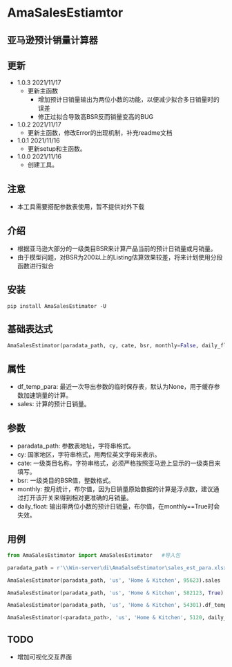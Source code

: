 # AmaSalesEstiamtor
## 亚马逊预计销量计算器

## 更新
* 1.0.3 2021/11/17
    * 更新主函数
        * 增加预计日销量输出为两位小数的功能，以便减少拟合多日销量时的误差
        * 修正过拟合导致高BSR反而销量变高的BUG
* 1.0.2 2021/11/17
    * 更新主函数，修改Error的出现机制，补充readme文档
* 1.0.1 2021/11/16
    * 更新setup和主函数。
* 1.0.0 2021/11/16
    * 创建工具。

## 注意
* 本工具需要搭配参数表使用，暂不提供对外下载

## 介绍
* 根据亚马逊大部分的一级类目BSR来计算产品当前的预计日销量或月销量。
* 由于模型问题，对BSR为200以上的Listing估算效果较差，将来计划使用分段函数进行拟合

## 安装
```shell
pip install AmaSalesEstimator -U
```

## 基础表达式
```py
AmaSalesEstimator(paradata_path, cy, cate, bsr, monthly=False, daily_float=False)
```

## 属性
* df_temp_para: 最近一次导出参数的临时保存表，默认为None，用于缓存参数加速销量的计算。
* sales: 计算的预计日销量。

## 参数
* paradata_path: 参数表地址，字符串格式。
* cy: 国家地区，字符串格式，用两位英文字母来表示。
* cate: 一级类目名称，字符串格式，必须严格按照亚马逊上显示的一级类目来填写。
* bsr: 一级类目的BSR值，整数格式。
* monthly: 按月统计，布尔值，因为日销量原始数据的计算是浮点数，建议通过打开该开关来得到相对更准确的月销量。
* daily_float: 输出带两位小数的预计日销量，布尔值，在monthly==True时会失效。

## 用例
```py
from AmaSalesEstimator import AmaSalesEstimator   #导入包

paradata_path = r'\\Win-server\di\AmaSalseEstimator\sales_est_para.xlsx'    #引用参数文档

AmaSalesEstimator(paradata_path, 'us', 'Home & Kitchen', 95623).sales    #计算日销量

AmaSalesEstimator(paradata_path, 'us', 'Home & Kitchen', 582123, True).sales    #计算月销量

AmaSalesEstimator(paradata_path, 'us', 'Home & Kitchen', 54301).df_temp_para    #地区为us，一级类目为Home & Kitchen的各项参数

AmaSalesEstimator(<paradata_path>, 'us', 'Home & Kitchen', 5120, daily_float=True).sales    #输出为包含两位小数的预计日销量，如果月销量开关打开的时候这个功能无效
```

## TODO
* 增加可视化交互界面